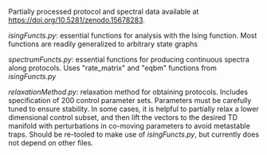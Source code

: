 Partially processed protocol and spectral data available at https://doi.org/10.5281/zenodo.15678283.  

*isingFuncts.py*: essential functions for analysis with the Ising function. Most functions are readily generalized to arbitrary state graphs 

*spectrumFuncts.py*: essential functions for producing continuous spectra along protocols. Uses "rate_matrix" and "eqbm" functions from *isingFuncts.py* 

*relaxationMethod.py*: relaxation method for obtaining protocols. Includes specification of 200 control parameter sets. Parameters must be carefully tuned to ensure stability. In some cases, it is helpful to partially relax a lower dimensional control subset, and then lift the vectors to the desired TD manifold with perturbations in co-moving parameters to avoid metastable traps. Should be re-tooled to make use of *isingFuncts.py*, but currently does not depend on other files. 